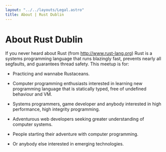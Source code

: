 ```yaml
---
layout: "../../layouts/Legal.astro"
title: About | Rust Dublin
---
```

# About Rust Dublin
If you never heard about Rust (from http://www.rust-lang.org)
Rust is a systems programming language that runs blazingly fast, prevents nearly all segfaults, and guarantees thread safety. 
This meetup is for:

- Practicing and wannabe Rustaceans.

- Computer programming enthusiasts interested in learning new programming language that is statically typed, free of undefined behaviour and VM.

- Systems programmers, game developer and anybody interested in high performance, high integrity programming.

- Adventurous web developers seeking greater understanding of computer systems.

- People starting their adventure with computer programming.

- Or anybody else interested in emerging technologies.